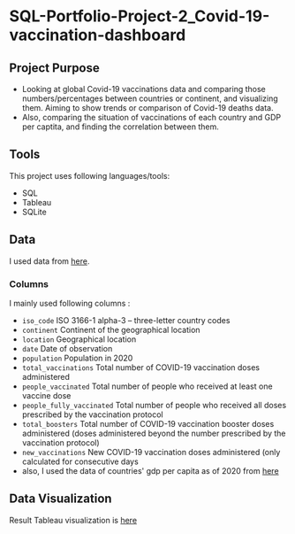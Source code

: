 # SQL-Portfolio-Project-2_Covid-19-vaccination-dashboard
## Project Purpose
* Looking at global Covid-19 vaccinations data and comparing those numbers/percentages between countries or continent, and visualizing them. Aiming to show trends or comparison of Covid-19 deaths data.
* Also, comparing the situation of vaccinations of each country and GDP per captita, and finding the correlation between them.

## Tools
This project uses following languages/tools:
* SQL
* Tableau
* SQLite

## Data
I used data from [here](https://ourworldindata.org/covid-vaccinations).

### Columns
I mainly used following columns :

* `iso_code` ISO 3166-1 alpha-3 – three-letter country codes
* `continent` Continent of the geographical location
* `location` Geographical location
* `date` Date of observation
* `population` Population in 2020
* `total_vaccinations`	Total number of COVID-19 vaccination doses administered
* `people_vaccinated`	Total number of people who received at least one vaccine dose
* `people_fully_vaccinated`	Total number of people who received all doses prescribed by the vaccination protocol
* `total_boosters`	Total number of COVID-19 vaccination booster doses administered (doses administered beyond the number prescribed by the vaccination protocol)
* `new_vaccinations`	New COVID-19 vaccination doses administered (only calculated for consecutive days
* also, I used the data of countries' gdp per capita as of 2020 from [here](https://data.worldbank.org/indicator/NY.GDP.PCAP.CD?end=2020&most_recent_value_desc=false&start=1960&view=chart)


## Data Visualization
Result Tableau visualization is [here](https://public.tableau.com/views/Covid-19VccinationDashboard/Dashboard1?:language=en-US&:display_count=n&:origin=viz_share_link)
